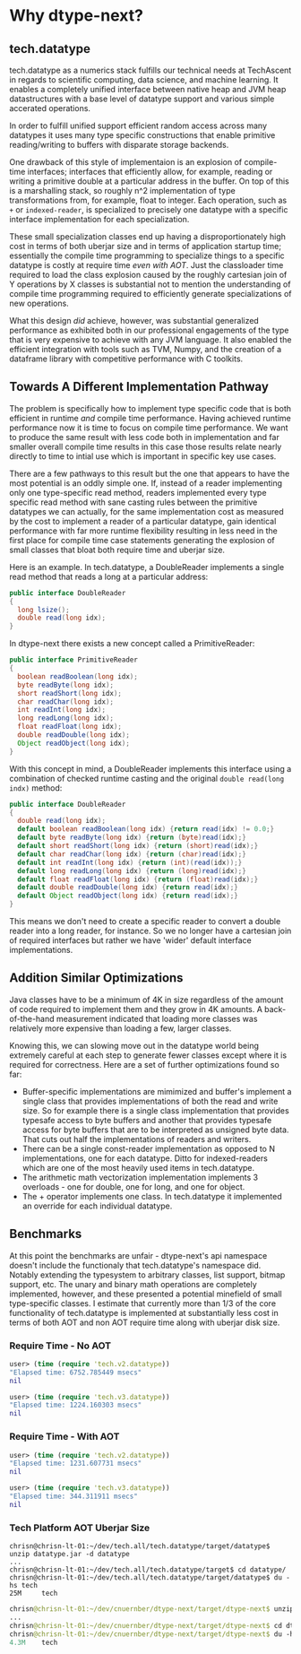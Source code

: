 # Why dtype-next?


## tech.datatype


tech.datatype as a numerics stack fulfills our technical needs at TechAscent in regards
to scientific computing, data science, and machine learning.  It enables a completely
unified interface between native heap and JVM heap datastructures with a base level
of datatype support and various simple accerated operations.


In order to fulfill unified support efficient random access across many datatypes
it uses many type specific constructions that enable primitive reading/writing to
buffers with disparate storage backends.


One drawback of this style of implementaion is an explosion of compile-time
interfaces; interfaces that efficiently allow, for example, reading or writing a
primitive double at a particular address in the buffer.  On top of this is a
marshalling stack, so roughly n^2 implementation of type transformations from, for
example, float to integer.  Each operation, such as `+` or `indexed-reader`, is
specialized to precisely one datatype with a specific interface implementation for each
specialization.


These small specialization classes end up having a disproportionately high cost in terms
of both uberjar size and in terms of application startup time; essentially the compile
time programming to specialize things to a specific datatype is costly at require
time *even with AOT*.  Just the classloader time required to load the class explosion
caused by the roughly cartesian join of Y operations by X classes is substantial not
to mention the understanding of compile time programming required to efficiently
generate specializations of new operations.


What this design *did* achieve, however, was substantial generalized performance as
exhibited both in our professional engagements of the type that is very expensive to
achieve with any JVM language.  It also enabled the efficient integration with tools
such as TVM, Numpy, and the creation of a dataframe library with competitive performance
with C toolkits.


## Towards A Different Implementation Pathway


The problem is specifically how to implement type specific code that is both efficient
in runtime *and* compile time performance.  Having achieved runtime performance now it
is time to focus on compile time performance.  We want to produce the same result with
less code both in implementation and far smaller overall compile time results in this
case those results relate nearly directly to time to intial use which is important
in specific key use cases.


There are a few pathways to this result but the one that appears to have the most
potential is an oddly simple one.  If, instead of a reader implementing only one
type-specific read method, readers implemented every type specific read method with
sane casting rules between the primitive datatypes we can actually, for the same
implementation cost as measured by the cost to implement a reader of a particular
datatype, gain identical performance with far more runtime flexibility resulting in
less need in the first place for compile time case statements generating the
explosion of small classes that bloat both require time and uberjar size.


Here is an example.  In tech.datatype, a DoubleReader implements a single read method
that reads a long at a particular address:

```java
public interface DoubleReader
{
  long lsize();
  double read(long idx);
}
```

In dtype-next there exists a new concept called a PrimitiveReader:

```java
public interface PrimitiveReader
{
  boolean readBoolean(long idx);
  byte readByte(long idx);
  short readShort(long idx);
  char readChar(long idx);
  int readInt(long idx);
  long readLong(long idx);
  float readFloat(long idx);
  double readDouble(long idx);
  Object readObject(long idx);
}
```

With this concept in mind, a DoubleReader implements this interface using a
combination of checked runtime casting and the original `double read(long indx)`
method:

```java
public interface DoubleReader
{
  double read(long idx);
  default boolean readBoolean(long idx) {return read(idx) != 0.0;}
  default byte readByte(long idx) {return (byte)read(idx);}
  default short readShort(long idx) {return (short)read(idx);}
  default char readChar(long idx) {return (char)read(idx);}
  default int readInt(long idx) {return (int)(read(idx));}
  default long readLong(long idx) {return (long)read(idx);}
  default float readFloat(long idx) {return (float)read(idx);}
  default double readDouble(long idx) {return read(idx);}
  default Object readObject(long idx) {return read(idx);}
}
```

This means we don't need to create a specific reader to convert a double reader into
a long reader, for instance.  So we no longer have a cartesian join of required
interfaces but rather we have 'wider' default interface implementations.


## Addition Similar Optimizations


Java classes have to be a minimum of 4K in size regardless of the amount of code
required to implement them and they grow in 4K amounts.  A back-of-the-hand
measurement indicated that loading more classes was relatively more expensive than
loading a few, larger classes.


Knowing this, we can slowing move out in the datatype world being extremely careful
at each step to generate fewer classes except where it is required for correctness.
Here are a set of further optimizations found so far:



*  Buffer-specific implementations are mimimized and buffer's implement a single
class that provides implementations of both the read and write size.  So for example
there is a single class implementation that provides typesafe access to byte buffers
and another that provides typesafe access for byte buffers that are to be interpreted
as unsigned byte data.  That cuts out half the implementations of readers and writers.
*  There can be a single const-reader implementation as opposed to N implementations,
one for each datatype.  Ditto for indexed-readers which are one of the most heavily
used items in tech.datatype.
*  The arithmetic math vectorization implementation implements 3 overloads - one for
double, one for long, and one for object.
*  The + operator implements one class.  In tech.datatype it implemented an override
for each individual datatype.


## Benchmarks


At this point the benchmarks are unfair - dtype-next's api namespace doesn't include
the functionaly that tech.datatype's namespace did.  Notably extending the typesystem
to arbitrary classes, list support, bitmap support, etc.  The unary and binary math
operations are completely implemented, however, and these presented a potential
minefield of small type-specific classes.  I estimate that currently more than 1/3
of the core functionality of tech.datatype is implemented at substantially less
cost in terms of both AOT and non AOT require time along with uberjar disk size.


### Require Time - No AOT


```clojure
user> (time (require 'tech.v2.datatype))
"Elapsed time: 6752.785449 msecs"
nil
```

```clojure
user> (time (require 'tech.v3.datatype))
"Elapsed time: 1224.160303 msecs"
nil
```


### Require Time - With AOT

```clojure
user> (time (require 'tech.v2.datatype))
"Elapsed time: 1231.607731 msecs"
nil
```

```clojure
user> (time (require 'tech.v3.datatype))
"Elapsed time: 344.311911 msecs"
nil
```


### Tech Platform AOT Uberjar Size

```console
chrisn@chrisn-lt-01:~/dev/tech.all/tech.datatype/target/datatype$ unzip datatype.jar -d datatype
...
chrisn@chrisn-lt-01:~/dev/tech.all/tech.datatype/target$ cd datatype/
chrisn@chrisn-lt-01:~/dev/tech.all/tech.datatype/target/datatype$ du -hs tech
25M     tech
```

```clojure
chrisn@chrisn-lt-01:~/dev/cnuernber/dtype-next/target/dtype-next$ unzip dtype-next.jar -d dtype-next
...
chrisn@chrisn-lt-01:~/dev/cnuernber/dtype-next/target/dtype-next$ cd dtype-next
chrisn@chrisn-lt-01:~/dev/cnuernber/dtype-next/target/dtype-next$ du -hs tech
4.3M    tech
```
